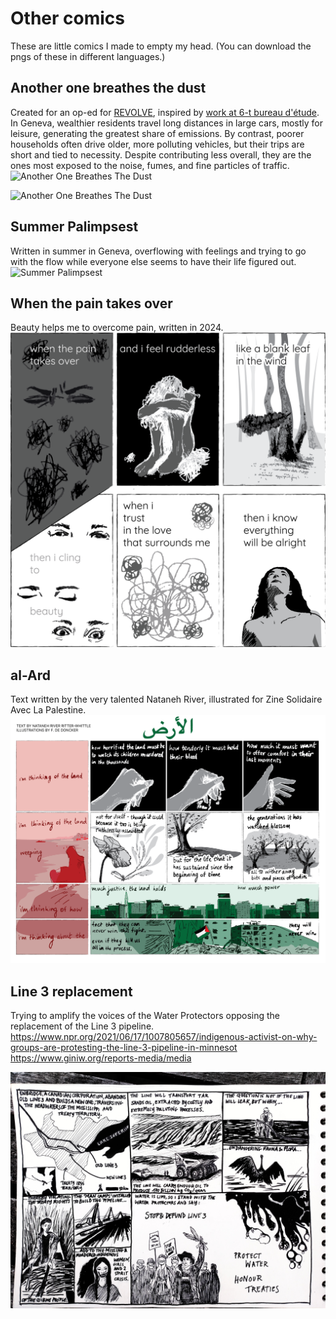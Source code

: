 # Other comics
These are little comics I made to empty my head. (You can download the pngs of these in different languages.)

## Another one breathes the dust
Created for an op-ed for [REVOLVE](https://revolve.media), inspired by [work at 6-t bureau d'étude](https://www.6-t.co/etudes/precarite-et-mobilite-automobile-dans-le-canton-de-geneve-indicateurs-cles-et-enjeux). In Geneva, wealthier residents travel long distances in large cars, mostly for leisure, generating the greatest share of emissions. By contrast, poorer households often drive older, more polluting vehicles, but their trips are short and tied to necessity. Despite contributing less overall, they are the ones most exposed to the noise, fumes, and fine particles of traffic.
![Another One Breathes The Dust](Typed_PrecariteAutomobile.png)

![Another One Breathes The Dust](Handwritten_PrecariteAutomobile.png)

## Summer Palimpsest
Written in summer in Geneva, overflowing with feelings and trying to go with the flow while everyone else seems to have their life figured out.
![Summer Palimpsest](SummerPalimpsest-ENG.png)

## When the pain takes over
Beauty helps me to overcome pain, written in 2024.
![When the pain takes over](WhenThePainTakesOver-ENG.png)

## al-Ard
Text written by the very talented Nataneh River, illustrated for Zine Solidaire Avec La Palestine.
![al-Ard](al-Ard.png)

## Line 3 replacement
Trying to amplify the voices of the Water Protectors opposing the replacement of the Line 3 pipeline.
https://www.npr.org/2021/06/17/1007805657/indigenous-activist-on-why-groups-are-protesting-the-line-3-pipeline-in-minnesot
https://www.giniw.org/reports-media/media

![Line 3](Enbridge_Line3.jpg)


